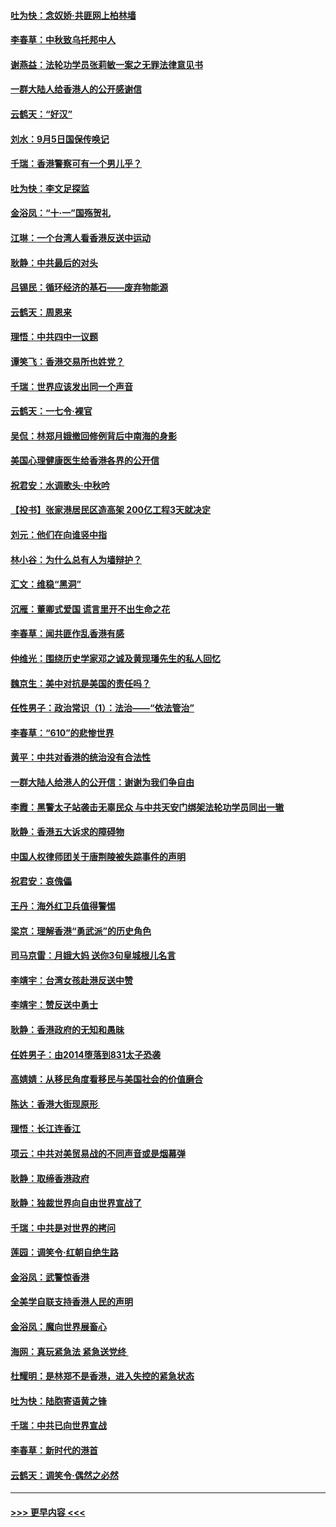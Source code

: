 #### [吐为快：念奴娇‧共匪网上柏林墙](../pages/nsc993/n11519122.md?t=09132133) 
#### [李春草：中秋致乌托邦中人](../pages/nsc993/n11518776.md?t=09132133) 
#### [谢燕益：法轮功学员张莉敏一案之无罪法律意见书](../pages/nsc993/n11517600.md?t=09132133) 
#### [一群大陆人给香港人的公开感谢信](../pages/nsc993/n11514797.md?t=09132133) 
#### [云鹤天：“好汉”](../pages/nsc993/n11513536.md?t=09132133) 
#### [刘水：9月5日国保传唤记](../pages/nsc993/n11513460.md?t=09132133) 
#### [千瑞：香港警察可有一个男儿乎？](../pages/nsc993/n11513109.md?t=09132133) 
#### [吐为快：李文足探监](../pages/nsc993/n11509622.md?t=09132133) 
#### [金浴凤：“十‧一”国殇贺礼](../pages/nsc993/n11509593.md?t=09132133) 
#### [江琳：一个台湾人看香港反送中运动](../pages/nsc993/n11509211.md?t=09132133) 
#### [耿静：中共最后的对头](../pages/nsc993/n11508308.md?t=09132133) 
#### [吕锡民：循环经济的基石——废弃物能源](../pages/nsc993/n11508212.md?t=09132133) 
#### [云鹤天：周恩来](../pages/nsc993/n11508055.md?t=09132133) 
#### [理悟：中共四中一议题](../pages/nsc993/n11507782.md?t=09132133) 
#### [谭笑飞：香港交易所也姓党？](../pages/nsc993/n11507753.md?t=09132133) 
#### [千瑞：世界应该发出同一个声音](../pages/nsc993/n11507290.md?t=09132133) 
#### [云鹤天：一七令‧裸官](../pages/nsc993/n11507177.md?t=09132133) 
#### [吴侃：林郑月娥撤回修例背后中南海的身影](../pages/nsc993/n11506876.md?t=09132133) 
#### [美国心理健康医生给香港各界的公开信](../pages/nsc993/n11506809.md?t=09132133) 
#### [祝君安：水调歌头‧中秋吟](../pages/nsc993/n11506758.md?t=09132133) 
#### [【投书】张家港居民区造高架 200亿工程3天就决定](../pages/nsc993/n11506682.md?t=09132133) 
#### [刘元：他们在向谁竖中指](../pages/nsc993/n11505384.md?t=09132133) 
#### [林小谷：为什么总有人为墙辩护？](../pages/nsc993/n11505226.md?t=09132133) 
#### [汇文：维稳“黑洞”](../pages/nsc993/n11504347.md?t=09132133) 
#### [沉雁：董卿式爱国 谎言里开不出生命之花](../pages/nsc993/n11503215.md?t=09132133) 
#### [李春草：闻共匪作乱香港有感](../pages/nsc993/n11503072.md?t=09132133) 
#### [仲维光：围绕历史学家邓之诚及黄现璠先生的私人回忆](../pages/nsc993/n11501330.md?t=09132133) 
#### [魏京生：美中对抗是美国的责任吗？](../pages/nsc993/n11500723.md?t=09132133) 
#### [任性男子：政治常识（1）：法治——“依法管治”](../pages/nsc993/n11500791.md?t=09132133) 
#### [李春草：“610”的悲惨世界](../pages/nsc993/n11501141.md?t=09132133) 
#### [黄平：中共对香港的统治没有合法性](../pages/nsc993/n11499473.md?t=09132133) 
#### [一群大陆人给港人的公开信：谢谢为我们争自由](../pages/nsc993/n11500402.md?t=09132133) 
#### [李霞：黑警太子站袭击无辜民众 与中共天安门绑架法轮功学员同出一辙](../pages/nsc993/n11499805.md?t=09132133) 
#### [耿静：香港五大诉求的障碍物](../pages/nsc993/n11497578.md?t=09132133) 
#### [中国人权律师团关于唐荆陵被失踪事件的声明](../pages/nsc993/n11500014.md?t=09132133) 
#### [祝君安：哀傀儡](../pages/nsc993/n11499776.md?t=09132133) 
#### [王丹：海外红卫兵值得警惕](../pages/nsc993/n11498138.md?t=09132133) 
#### [梁京：理解香港“勇武派”的历史角色](../pages/nsc993/n11498006.md?t=09132133) 
#### [司马京雷：月娥大妈  送你3句皇城根儿名言](../pages/nsc993/n11497885.md?t=09132133) 
#### [李靖宇：台湾女孩赴港反送中赞](../pages/nsc993/n11497721.md?t=09132133) 
#### [李靖宇：赞反送中勇士](../pages/nsc993/n11497452.md?t=09132133) 
#### [耿静：香港政府的无知和愚昧](../pages/nsc993/n11494238.md?t=09132133) 
#### [任姓男子：由2014堕落到831太子恐袭](../pages/nsc993/n11496683.md?t=09132133) 
#### [高婧婧：从移民角度看移民与美国社会的价值磨合](../pages/nsc993/n11495757.md?t=09132133) 
#### [陈达：香港大街现原形 ](../pages/nsc993/n11495441.md?t=09132133) 
#### [理悟：长江连香江](../pages/nsc993/n11495377.md?t=09132133) 
#### [项云：中共对美贸易战的不同声音或是烟幕弹](../pages/nsc993/n11494929.md?t=09132133) 
#### [耿静：取缔香港政府](../pages/nsc993/n11494218.md?t=09132133) 
#### [耿静：独裁世界向自由世界宣战了](../pages/nsc993/n11494190.md?t=09132133) 
#### [千瑞：中共是对世界的拷问](../pages/nsc993/n11493021.md?t=09132133) 
#### [莲园：调笑令‧红朝自绝生路](../pages/nsc993/n11493011.md?t=09132133) 
#### [金浴凤：武警惊香港](../pages/nsc993/n11492994.md?t=09132133) 
#### [全美学自联支持香港人民的声明](../pages/nsc993/n11492630.md?t=09132133) 
#### [金浴凤：魔向世界展畜心](../pages/nsc993/n11492599.md?t=09132133) 
#### [海网：真玩紧急法 紧急送党终 ](../pages/nsc993/n11492535.md?t=09132133) 
#### [杜耀明：是林郑不是香港，进入失控的紧急状态](../pages/nsc993/n11491420.md?t=09132133) 
#### [吐为快：陆胞寄语黄之锋](../pages/nsc993/n11491117.md?t=09132133) 
#### [千瑞：中共已向世界宣战](../pages/nsc993/n11490123.md?t=09132133) 
#### [李春草：新时代的港首](../pages/nsc993/n11489864.md?t=09132133) 
#### [云鹤天：调笑令·偶然之必然](../pages/nsc993/n11489701.md?t=09132133) 

----
#### [ >>> 更早内容 <<< ](../indexes/nsc993-earlier.md)
